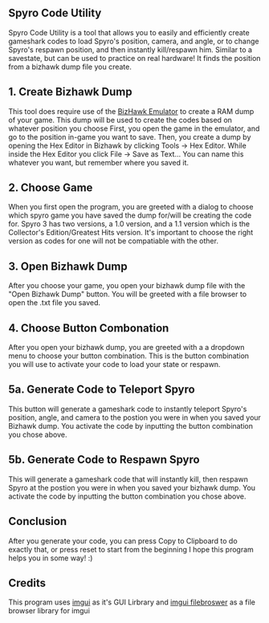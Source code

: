 ## Spyro Code Utility

Spyro Code Utility is a tool that allows you to easily and efficiently create 
gameshark codes to load Spyro's position, camera, and angle, or to change Spyro's
respawn position, and then instantly kill/respawn him. Similar to a savestate, but can be used to
practice on real hardware! It finds the position from a bizhawk dump file you create.

## 1. Create Bizhawk Dump

This tool does require use of the [BizHawk Emulator](https://github.com/TASVideos/BizHawk/releases/)
to create a RAM dump of your game. This dump will be used to create the codes based on whatever position you choose
First, you open the game in the emulator, and go to the position in-game you want to save.
Then, you create a dump by opening the Hex Editor in Bizhawk by clicking Tools -> Hex Editor. 
While inside the Hex Editor you click File -> Save as Text...
You can name this whatever you want, but remember where you saved it. 

## 2. Choose Game

When you first open the program, you are greeted with a dialog to choose which spyro game
you have saved the dump for/will be creating the code for.
Spyro 3 has two versions, a 1.0 version, and a 1.1 version which is the Collector's Edition/Greatest Hits version. 
It's important to choose the right version as codes for one will not be compatiable with the other.

## 3. Open Bizhawk Dump

After you choose your game, you open your bizhawk dump file with the "Open Bizhawk Dump" button.
You will be greeted with a file browser to open the .txt file you saved.
## 4. Choose Button Combonation
After you open your bizhawk dump, you are greeted with a a dropdown menu to choose your button combination.
This is the button combination you will use to activate your code to load your state or respawn.

## 5a. Generate Code to Teleport Spyro

This button will generate a gameshark code to instantly teleport Spyro's position, angle, and camera to the postion 
you were in when you saved your Bizhawk dump. You activate the code by inputting the button combination you chose above.

## 5b. Generate Code to Respawn Spyro

This will generate a gameshark code that will instantly kill, then respawn Spyro at the postion you were in when you 
saved your bizhawk dump. You activate the code by inputting the button combination you chose above.

## Conclusion

After you generate your code, you can press Copy to Clipboard to do exactly that, or press reset to start from the beginning
I hope this program helps you in some way! :)

## Credits

This program uses [imgui](https://github.com/ocornut/imgui) as it's GUI Lirbrary
and [imgui filebroswer](https://github.com/AirGuanZ/imgui-filebrowser) as a file browser library for imgui

